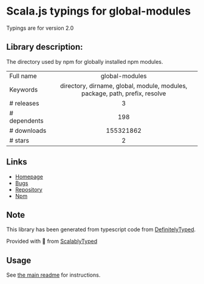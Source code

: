 
# Scala.js typings for global-modules

Typings are for version 2.0

## Library description:
The directory used by npm for globally installed npm modules.

|                    |                 |
| ------------------ | :-------------: |
| Full name          | global-modules |
| Keywords           | directory, dirname, global, module, modules, package, path, prefix, resolve |
| # releases         | 3 |
| # dependents       | 198 |
| # downloads        | 155321862 |
| # stars            | 2 |

## Links
- [Homepage](https://github.com/jonschlinkert/global-modules)
- [Bugs](https://github.com/jonschlinkert/global-modules/issues)
- [Repository](https://github.com/jonschlinkert/global-modules)
- [Npm](https://www.npmjs.com/package/global-modules)
    


## Note
This library has been generated from typescript code from [DefinitelyTyped](https://definitelytyped.org).

Provided with :purple_heart: from [ScalablyTyped](https://github.com/oyvindberg/ScalablyTyped)

## Usage
See [the main readme](../../readme.md) for instructions.


